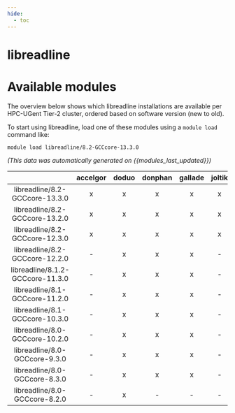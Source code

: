 ```yaml
---
hide:
  - toc
---
```


libreadline
===========

# Available modules


The overview below shows which libreadline installations are available per HPC-UGent Tier-2 cluster, ordered based on software version (new to old).

To start using libreadline, load one of these modules using a `module load` command like:

```shell
module load libreadline/8.2-GCCcore-13.3.0
```

*(This data was automatically generated on {{modules_last_updated}})*  

| |accelgor|doduo|donphan|gallade|joltik|shinx|
| :---: | :---: | :---: | :---: | :---: | :---: | :---: |
|libreadline/8.2-GCCcore-13.3.0|x|x|x|x|x|x|
|libreadline/8.2-GCCcore-13.2.0|x|x|x|x|x|x|
|libreadline/8.2-GCCcore-12.3.0|x|x|x|x|x|x|
|libreadline/8.2-GCCcore-12.2.0|-|x|x|x|-|x|
|libreadline/8.1.2-GCCcore-11.3.0|-|x|x|x|-|x|
|libreadline/8.1-GCCcore-11.2.0|-|x|x|x|-|x|
|libreadline/8.1-GCCcore-10.3.0|-|x|x|x|-|-|
|libreadline/8.0-GCCcore-10.2.0|-|x|x|x|-|-|
|libreadline/8.0-GCCcore-9.3.0|-|x|x|x|-|-|
|libreadline/8.0-GCCcore-8.3.0|-|x|x|x|-|-|
|libreadline/8.0-GCCcore-8.2.0|-|x|-|-|-|-|
